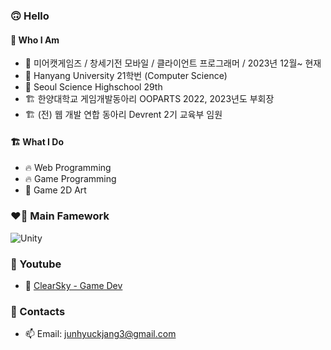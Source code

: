 ### 🙃 Hello
#### 🍰 Who I Am
- 🏫 미어캣게임즈 / 창세기전 모바일 / 클라이언트 프로그래머 / 2023년 12월~ 현재
- 🏫 Hanyang University 21학번 (Computer Science)
- 🏫 Seoul Science Highschool 29th
- 🏗 한양대학교 게임개발동아리 OOPARTS 2022, 2023년도 부회장
- 🏗 (전) 웹 개발 연합 동아리 Devrent 2기 교육부 임원

#### 🏗️ What I Do
- 🔥 Web Programming
- 🔥 Game Programming
- 🦄 Game 2D Art

### ❤️‍🔥  Main Famework
![Unity](https://img.shields.io/badge/unity-%23000000.svg?style=for-the-badge&logo=unity&logoColor=white)
<!-- <img src="https://img.shields.io/badge/docker-2496ed?style=for-the-badge&logo=docker&logoColor=white"> -->

### 🔭 Youtube
- 🦄 [ClearSky - Game Dev](https://www.youtube.com/channel/UCooqunOsKx8LD5xyl7M_2-A)


### 📮 Contacts
- 📫 Email: junhyuckjang3@gmail.com

